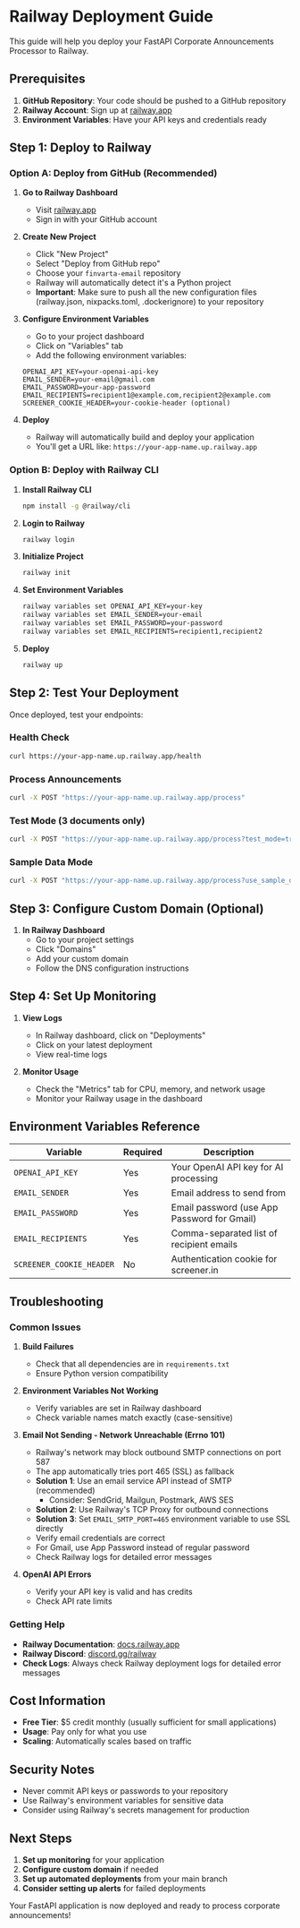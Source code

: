 # Railway Deployment Guide

This guide will help you deploy your FastAPI Corporate Announcements Processor to Railway.

## Prerequisites

1. **GitHub Repository**: Your code should be pushed to a GitHub repository
2. **Railway Account**: Sign up at [railway.app](https://railway.app)
3. **Environment Variables**: Have your API keys and credentials ready

## Step 1: Deploy to Railway

### Option A: Deploy from GitHub (Recommended)

1. **Go to Railway Dashboard**
   - Visit [railway.app](https://railway.app)
   - Sign in with your GitHub account

2. **Create New Project**
   - Click "New Project"
   - Select "Deploy from GitHub repo"
   - Choose your `finvarta-email` repository
   - Railway will automatically detect it's a Python project
   - **Important**: Make sure to push all the new configuration files (railway.json, nixpacks.toml, .dockerignore) to your repository

3. **Configure Environment Variables**
   - Go to your project dashboard
   - Click on "Variables" tab
   - Add the following environment variables:

   ```
   OPENAI_API_KEY=your-openai-api-key
   EMAIL_SENDER=your-email@gmail.com
   EMAIL_PASSWORD=your-app-password
   EMAIL_RECIPIENTS=recipient1@example.com,recipient2@example.com
   SCREENER_COOKIE_HEADER=your-cookie-header (optional)
   ```

4. **Deploy**
   - Railway will automatically build and deploy your application
   - You'll get a URL like: `https://your-app-name.up.railway.app`

### Option B: Deploy with Railway CLI

1. **Install Railway CLI**
   ```bash
   npm install -g @railway/cli
   ```

2. **Login to Railway**
   ```bash
   railway login
   ```

3. **Initialize Project**
   ```bash
   railway init
   ```

4. **Set Environment Variables**
   ```bash
   railway variables set OPENAI_API_KEY=your-key
   railway variables set EMAIL_SENDER=your-email
   railway variables set EMAIL_PASSWORD=your-password
   railway variables set EMAIL_RECIPIENTS=recipient1,recipient2
   ```

5. **Deploy**
   ```bash
   railway up
   ```

## Step 2: Test Your Deployment

Once deployed, test your endpoints:

### Health Check
```bash
curl https://your-app-name.up.railway.app/health
```

### Process Announcements
```bash
curl -X POST "https://your-app-name.up.railway.app/process"
```

### Test Mode (3 documents only)
```bash
curl -X POST "https://your-app-name.up.railway.app/process?test_mode=true"
```

### Sample Data Mode
```bash
curl -X POST "https://your-app-name.up.railway.app/process?use_sample_data=true"
```

## Step 3: Configure Custom Domain (Optional)

1. **In Railway Dashboard**
   - Go to your project settings
   - Click "Domains"
   - Add your custom domain
   - Follow the DNS configuration instructions

## Step 4: Set Up Monitoring

1. **View Logs**
   - In Railway dashboard, click on "Deployments"
   - Click on your latest deployment
   - View real-time logs

2. **Monitor Usage**
   - Check the "Metrics" tab for CPU, memory, and network usage
   - Monitor your Railway usage in the dashboard

## Environment Variables Reference

| Variable | Required | Description |
|----------|----------|-------------|
| `OPENAI_API_KEY` | Yes | Your OpenAI API key for AI processing |
| `EMAIL_SENDER` | Yes | Email address to send from |
| `EMAIL_PASSWORD` | Yes | Email password (use App Password for Gmail) |
| `EMAIL_RECIPIENTS` | Yes | Comma-separated list of recipient emails |
| `SCREENER_COOKIE_HEADER` | No | Authentication cookie for screener.in |

## Troubleshooting

### Common Issues

1. **Build Failures**
   - Check that all dependencies are in `requirements.txt`
   - Ensure Python version compatibility

2. **Environment Variables Not Working**
   - Verify variables are set in Railway dashboard
   - Check variable names match exactly (case-sensitive)

3. **Email Not Sending - Network Unreachable (Errno 101)**
   - Railway's network may block outbound SMTP connections on port 587
   - The app automatically tries port 465 (SSL) as fallback
   - **Solution 1**: Use an email service API instead of SMTP (recommended)
     - Consider: SendGrid, Mailgun, Postmark, AWS SES
   - **Solution 2**: Use Railway's TCP Proxy for outbound connections
   - **Solution 3**: Set `EMAIL_SMTP_PORT=465` environment variable to use SSL directly
   - Verify email credentials are correct
   - For Gmail, use App Password instead of regular password
   - Check Railway logs for detailed error messages

4. **OpenAI API Errors**
   - Verify your API key is valid and has credits
   - Check API rate limits

### Getting Help

- **Railway Documentation**: [docs.railway.app](https://docs.railway.app)
- **Railway Discord**: [discord.gg/railway](https://discord.gg/railway)
- **Check Logs**: Always check Railway deployment logs for detailed error messages

## Cost Information

- **Free Tier**: $5 credit monthly (usually sufficient for small applications)
- **Usage**: Pay only for what you use
- **Scaling**: Automatically scales based on traffic

## Security Notes

- Never commit API keys or passwords to your repository
- Use Railway's environment variables for sensitive data
- Consider using Railway's secrets management for production

## Next Steps

1. **Set up monitoring** for your application
2. **Configure custom domain** if needed
3. **Set up automated deployments** from your main branch
4. **Consider setting up alerts** for failed deployments

Your FastAPI application is now deployed and ready to process corporate announcements!
